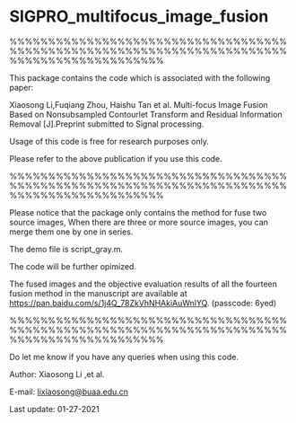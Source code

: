 # SIGPRO_multifocus_image_fusion
%%%%%%%%%%%%%%%%%%%%%%%%%%%%%%%%%%%%%%%%%%%%%%%%%%%%%%%%%%%%%%%%%%%%%%%%%%%%%%%%%%%%%%%%%%%%

This package contains the code which is associated with the following paper:

Xiaosong Li,Fuqiang Zhou, Haishu Tan et al. Multi-focus Image Fusion Based on Nonsubsampled Contourlet Transform and Residual Information Removal [J].Preprint submitted to Signal processing.

Usage of this code is free for research purposes only. 

Please refer to the above publication if you use this code.

%%%%%%%%%%%%%%%%%%%%%%%%%%%%%%%%%%%%%%%%%%%%%%%%%%%%%%%%%%%%%%%%%%%%%%%%%%%%%%%%%%%%%%%%%%%%

Please notice that the package only contains the method for fuse two source images, When there are three or more source images, you can merge them one by one in series.  

The demo file is script_gray.m. 

The code will be further opimized.  

The fused images and the objective evaluation results of all the fourteen fusion method in the manuscript are available at https://pan.baidu.com/s/1j4Q_78ZkVhNHAkiAuWnlYQ. (passcode: 6yed)

%%%%%%%%%%%%%%%%%%%%%%%%%%%%%%%%%%%%%%%%%%%%%%%%%%%%%%%%%%%%%%%%%%%%%%%%%%%%%%%%%%%%%%%%%%%%

Do let me know if you have any queries when using this code.


Author: Xiaosong  Li ,et al.   
                                                         
E-mail: lixiaosong@buaa.edu.cn

Last update: 01-27-2021

